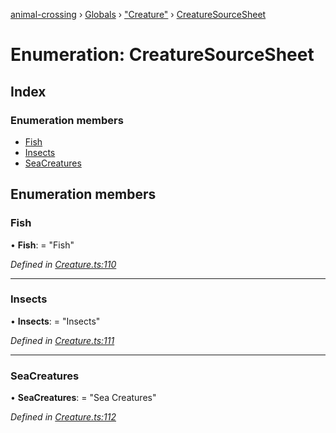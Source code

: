 [animal-crossing](../README.md) › [Globals](../globals.md) › ["Creature"](../modules/_creature_.md) › [CreatureSourceSheet](_creature_.creaturesourcesheet.md)

# Enumeration: CreatureSourceSheet

## Index

### Enumeration members

* [Fish](_creature_.creaturesourcesheet.md#fish)
* [Insects](_creature_.creaturesourcesheet.md#insects)
* [SeaCreatures](_creature_.creaturesourcesheet.md#seacreatures)

## Enumeration members

###  Fish

• **Fish**: = "Fish"

*Defined in [Creature.ts:110](https://github.com/Norviah/animal-crossing/blob/682361d/module/types/Creature.ts#L110)*

___

###  Insects

• **Insects**: = "Insects"

*Defined in [Creature.ts:111](https://github.com/Norviah/animal-crossing/blob/682361d/module/types/Creature.ts#L111)*

___

###  SeaCreatures

• **SeaCreatures**: = "Sea Creatures"

*Defined in [Creature.ts:112](https://github.com/Norviah/animal-crossing/blob/682361d/module/types/Creature.ts#L112)*
